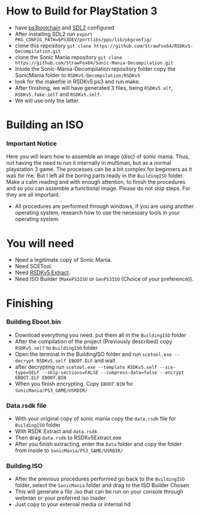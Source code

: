 # How to Build for PlayStation 3

* have [ps3toolchain](https://github.com/ps3dev/PS3Toolchain) and [SDL2](https://github.com/StrawFox64/SDL2PSL1GHT) configured
* After installing SDL2 run ```export PKG_CONFIG_PATH=$PS3DEV/portlibs/ppu/lib/pkgconfig/```
* clone this repository ```git clone https://github.com/StrawFox64/RSDKv5-Decompilation.git```
* clone the Sonic Mania repository ```git clone https://github.com/StrawFox64/Sonic-Mania-Decompilation.git```
* Inside the Sonic-Mania-Decompilation repository folder copy the SonicMania folder to ```RSDKv5-Decompilation/RSDKv5```
* look for the makefile in RSDKv5.ps3 and run make.
* After finishing, we will have generated 3 files, being ```RSDKv5.elf```, ```RSDKv5.fake.self``` and ```RSDKv5.self```.
* We will use only the latter.

# Building an ISO

### Important Notice
Here you will learn how to assemble an image (disc) of sonic mania. Thus, not having the need to run it internally in multiman, but as a normal playstation 3 game. The processes can be a bit complex for beginners as it was for me. But I left all the boring parts ready in the ```BuildingISO``` folder. Make a calm reading and with enough attention, to finish the procedures and so you can assemble a functional image. Please do not skip steps. For they are all important. 

* All procedures are performed through windows, if you are using another operating system, research how to use the necessary tools in your operating system.

# You will need

* Need a legitimate copy of Sonic Mania.
* Need SCETool.
* Need [RSDKv5 Extract](https://github.com/MainMemory/RSDKv5Extract/releases).
* Need ISO Builder (```MakePS3ISO``` or ```GenPS3ISO``` (Choice of your preference)).

# Finishing

### Building Eboot.bin

* Download everything you need. put them all in the ```BuildingISO``` folder
* After the compilation of the project (Previously described) copy ```RSDKv5.self``` to ```BuildingISO``` folder
* Open the terminal in the BuildingISO folder and run ```scetool.exe --decrypt RSDKv5.self EBOOT.ELF``` and wait
* after decrypting run ```scetool.exe --template RSDKv5.self --sce-type=SELF --skip-sections=FALSE --compress-data=false --encrypt EBOOT.ELF EBOOT.BIN```
* When you finish encrypting. Copy ```EBOOT.BIN``` for ```SonicMania/PS3_GAME/USRDIR/```

### Data.rsdk file

* With your original copy of sonic mania copy the ```data.rsdk``` file for ```BuildingISO``` folder
* With RSDK Extract and ```data.rsdk```
* Then drag ```data.rsdk``` to RSDKv5Extract.exe
* After you finish extracting, enter the ```Data``` folder and copy the folder from inside to ```SonicMania/PS3_GAME/USRDIR/```

### Building ISO

* After the previous procedures performed go back to the ```BuildingISO``` folder, select the ```SonicMania``` folder and drag to the ISO Builder Chosen
* This will generate a file .iso that can be run on your console through webman or your preferred iso loader
* Just copy to your external media or internal hd


